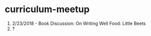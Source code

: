 # curriculum-meetup

1. 2/23/2018 - Book Discussion: On Writing Well
               Food: Little Beets
2. ?
